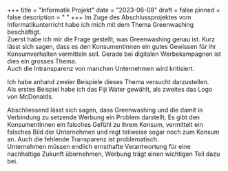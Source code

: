 +++
title = "Informatik Projekt"
date = "2023-06-08"
draft = false
pinned = false
description = " "
+++
Im Zuge des Abschlussprojektes vom Informatikunterricht habe ich mich mit dem Thema Greenwashing beschäftigt.\
Zuerst habe ich mir die Frage gestellt, was Greenwashing genau ist. Kurz lässt sich sagen, dass es den KonsumentInnen ein gutes Gewissen für ihr Konsumverhalten vermitteln soll. Gerade bei digitalen Werbekampagnen ist dies ein grosses Thema. \
Auch die Intransparenz von manchen Unternehmen wird kritisiert.

Ich habe anhand zweier Beispiele dieses Thema versucht darzustellen.\
Als erstes Beispiel habe ich das Fiji Water gewählt, als zweites das Logo von McDonalds.

Abschliessend lässt sich sagen, dass Greenwashing und die damit in Verbindung zu setzende Werbung ein Problem darstellt. Es gibt den KonsumentInnen ein falsches Gefühl zu ihrem Konsum, vermittelt ein falsches Bild der Unternehmen und regt teilweise sogar noch zum Konsum an. Auch die fehlende Transparenz ist problematisch.\
Unternehmen müssen endlich ernsthafte Verantwortung für eine nachhaltige Zukunft übernehmen, Werbung trägt einen wichtigen Teil dazu bei.